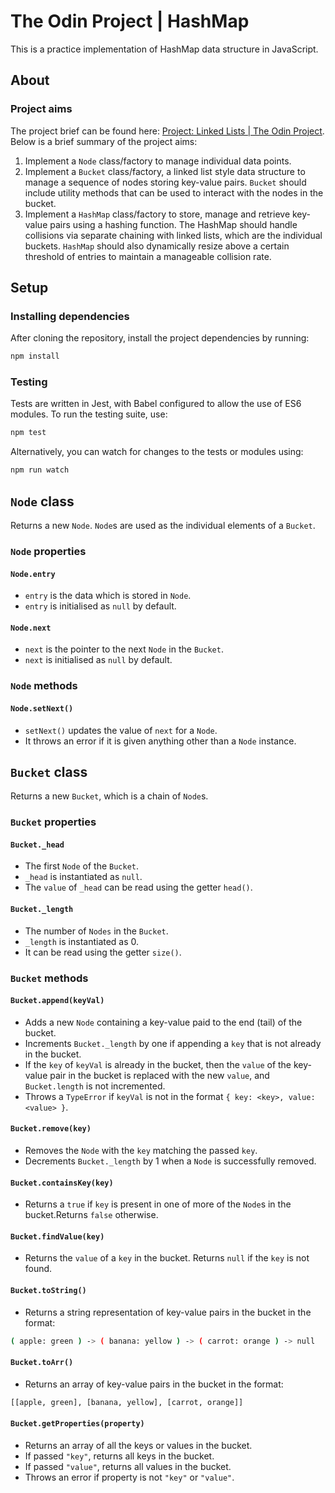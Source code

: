 # The Odin Project | HashMap

This is a practice implementation of HashMap data structure in JavaScript.

## About

### Project aims

The project brief can be found here: [Project: Linked Lists | The Odin Project](https://www.theodinproject.com/lessons/javascript-hashmap). Below is a brief summary of the project aims:

1. Implement a `Node` class/factory to manage individual data points.
2. Implement a `Bucket` class/factory, a linked list style data structure to manage a sequence of nodes storing key-value pairs. `Bucket` should include utility methods that can be used to interact with the nodes in the bucket.
3. Implement a `HashMap` class/factory to store, manage and retrieve key-value pairs using a hashing function. The HashMap should handle collisions via separate chaining with linked lists, which are the individual buckets. `HashMap` should also dynamically resize above a certain threshold of entries to maintain a manageable collision rate.

## Setup

### Installing dependencies

After cloning the repository, install the project dependencies by running:

```Bash
npm install
```

### Testing

Tests are written in Jest, with Babel configured to allow the use of ES6 modules. To run the testing suite, use:

```Bash
npm test
```

Alternatively, you can watch for changes to the tests or modules using:

```Bash
npm run watch
```

## `Node` class

Returns a new `Node`. `Node`s are used as the individual elements of a `Bucket`.

### `Node` properties

#### `Node.entry`

- `entry` is the data which is stored in `Node`.
- `entry` is initialised as `null` by default.

#### `Node.next`

- `next` is the pointer to the next `Node` in the `Bucket`.
- `next` is initialised as `null` by default.

### `Node` methods

#### `Node.setNext()`

- `setNext()` updates the value of `next` for a `Node`.
- It throws an error if it is given anything other than a `Node` instance.

## `Bucket` class

Returns a new `Bucket`, which is a chain of `Node`s.

### `Bucket` properties

#### `Bucket._head`

- The first `Node` of the `Bucket`.
- `_head` is instantiated as `null`.
- The `value` of `_head` can be read using the getter `head()`.

#### `Bucket._length`

- The number of `Nodes` in the `Bucket`.
- `_length` is instantiated as 0.
- It can be read using the getter `size()`.

### `Bucket` methods

#### `Bucket.append(keyVal)`

- Adds a new `Node` containing a key-value paid to the end (tail) of the bucket.
- Increments `Bucket._length` by one if appending a `key` that is not already in the bucket.
- If the `key` of `keyVal` is already in the bucket, then the `value` of the key-value pair in the bucket is replaced with the new `value`, and `Bucket.length` is not incremented.
- Throws a `TypeError` if `keyVal` is not in the format `{ key: <key>, value: <value> }`.

#### `Bucket.remove(key)`

- Removes the `Node` with the `key` matching the passed `key`.
- Decrements `Bucket._length` by 1 when a `Node` is successfully removed.

#### `Bucket.containsKey(key)`

- Returns a `true` if `key` is present in one of more of the `Node`s in the bucket.Returns `false` otherwise.

#### `Bucket.findValue(key)`

- Returns the `value` of a `key` in the bucket. Returns `null` if the `key` is not found.

#### `Bucket.toString()`

- Returns a string representation of key-value pairs in the bucket in the format:

```Bash
( apple: green ) -> ( banana: yellow ) -> ( carrot: orange ) -> null
```

#### `Bucket.toArr()`

- Returns an array of key-value pairs in the bucket in the format:

```Bash
[[apple, green], [banana, yellow], [carrot, orange]]
```

#### `Bucket.getProperties(property)`

- Returns an array of all the keys or values in the bucket.
- If passed `"key"`, returns all keys in the bucket.
- If passed `"value"`, returns all values in the bucket.
- Throws an error if property is not `"key"` or `"value"`.
